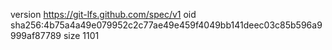 version https://git-lfs.github.com/spec/v1
oid sha256:4b75a4a49e079952c2c77ae49e459f4049bb141deec03c85b596a9999af87789
size 1101

